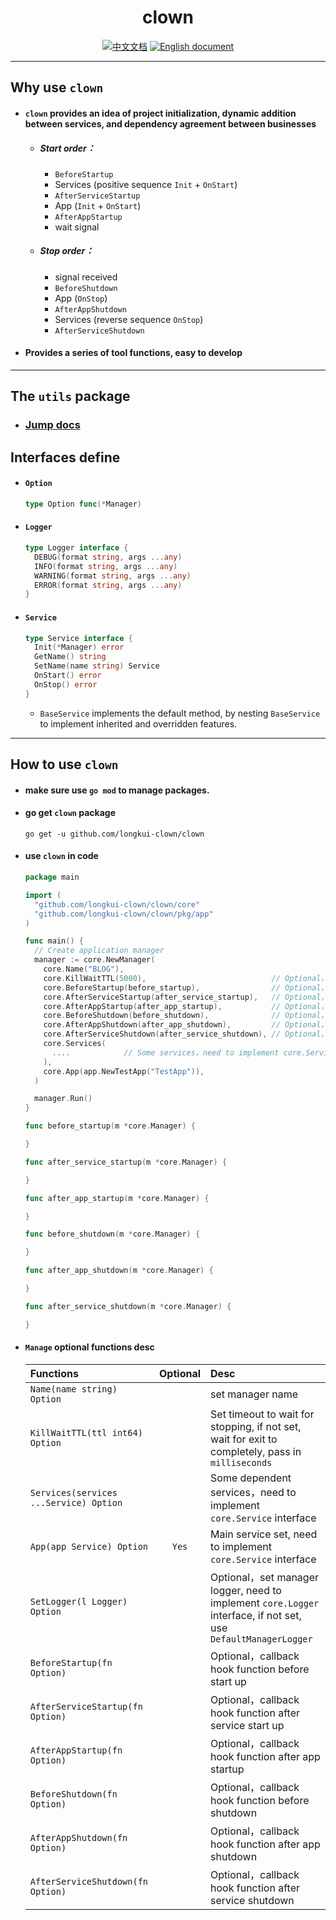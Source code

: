 <h1 href="https://github.com/longkui-clown/clown" align="center">clown</h1>
<p align="center">
  <a href="https://github.com/longkui-clown/clown" title="中文文档" rel="nofollow"><img src="https://img.shields.io/badge/Doc-中文-blue.svg?style=flat" alt="中文文档"></a>
  <a href="https://github.com/longkui-clown/clown/README_en.md" title="English document" rel="nofollow"><img src="https://img.shields.io/badge/Doc-English-blue.svg?style=flat" alt="English document"></a>
</p>

---

## Why use `clown`

- #### `clown` provides an idea of project initialization, dynamic addition between services, and dependency agreement between businesses

  - ##### Start order：

    - `BeforeStartup`
    - Services (positive sequence `Init` + `OnStart`)
    - `AfterServiceStartup`
    - App (`Init` + `OnStart`)
    - `AfterAppStartup`
    - wait signal

  - ##### Stop order：

    - signal received
    - `BeforeShutdown`
    - App (`OnStop`)
    - `AfterAppShutdown`
    - Services (reverse sequence `OnStop`)
    - `AfterServiceShutdown`

- #### Provides a series of tool functions, easy to develop

---

## The `utils` package

- ### [Jump docs](/docs/utils.md)

## Interfaces define

- #### `Option`

  ```go
  type Option func(*Manager)
  ```

- #### `Logger`

  ```go
  type Logger interface {
    DEBUG(format string, args ...any)
    INFO(format string, args ...any)
    WARNING(format string, args ...any)
    ERROR(format string, args ...any)
  }
  ```

- #### `Service`

  ```go
  type Service interface {
    Init(*Manager) error
    GetName() string
    SetName(name string) Service
    OnStart() error
    OnStop() error
  }
  ```

  - `BaseService` implements the default method, by nesting `BaseService` to implement inherited and overridden features.

---

## How to use `clown`

- #### make sure use `go mod` to manage packages.

- #### go get `clown` package

  ```
  go get -u github.com/longkui-clown/clown
  ```

- #### use `clown` in code

  ```go
  package main

  import (
    "github.com/longkui-clown/clown/core"
    "github.com/longkui-clown/clown/pkg/app"
  )

  func main() {
    // Create application manager
    manager := core.NewManager(
      core.Name("BLOG"),
      core.KillWaitTTL(5000),                            // Optional，5000 ms wait when stop services
      core.BeforeStartup(before_startup),                // Optional，callback function before start up
      core.AfterServiceStartup(after_service_startup),   // Optional，callback function after service start up
      core.AfterAppStartup(after_app_startup),           // Optional，callback function after app startup
      core.BeforeShutdown(before_shutdown),              // Optional，callback function before shutdown
      core.AfterAppShutdown(after_app_shutdown),         // Optional，callback function after app shutdown
      core.AfterServiceShutdown(after_service_shutdown), // Optional，callback function after service shutdown
      core.Services(
        ....            // Some services，need to implement core.Service interface
      ),
      core.App(app.NewTestApp("TestApp")),
    )

    manager.Run()
  }

  func before_startup(m *core.Manager) {

  }

  func after_service_startup(m *core.Manager) {

  }

  func after_app_startup(m *core.Manager) {

  }

  func before_shutdown(m *core.Manager) {

  }

  func after_app_shutdown(m *core.Manager) {

  }

  func after_service_shutdown(m *core.Manager) {

  }

  ```

- #### `Manage` optional functions desc

  | Functions                              | Optional | Desc                                                            |
  | :------------------------------------- | :--: | :-------------------------------------------------------------- |
  | `Name(name string) Option`             |      | set manager name                                                  |
  | `KillWaitTTL(ttl int64) Option`        |      | Set timeout to wait for stopping, if not set, wait for exit to completely, pass in `milliseconds`         |
  | `Services(services ...Service) Option` |      | Some dependent services，need to implement `core.Service` interface            |
  | `App(app Service) Option`              | `Yes` | Main service set, need to implement `core.Service` interface        |
  | `SetLogger(l Logger) Option`           |      | Optional，set manager logger, need to implement `core.Logger` interface, if not set, use `DefaultManagerLogger` |
  | `BeforeStartup(fn Option)`             |      | Optional，callback hook function before start up                      |
  | `AfterServiceStartup(fn Option)`       |      | Optional，callback hook function after service start up                  |
  | `AfterAppStartup(fn Option)`           |      | Optional，callback hook function after app startup                  |
  | `BeforeShutdown(fn Option)`            |      | Optional，callback hook function before shutdown                  |
  | `AfterAppShutdown(fn Option)`          |      | Optional，callback hook function after app shutdown                  |
  | `AfterServiceShutdown(fn Option)`      |      | Optional，callback hook function after service shutdown                  |
